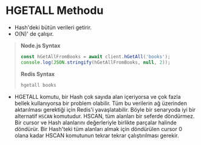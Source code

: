 # HGETALL Methodu

* Hash'deki bütün verileri getirir.
* O(N)' de çalışır.
> <b>Node.js Syntax</b>
> ````javascript
> const hGetAllFromBooks = await client.hGetAll('books');
> console.log(JSON.stringify(hGetAllFromBooks, null, 2));
> ````
> <b>Redis Syntax</b>
> ````SQL
> hgetall books
> ````
* HGETALL komutu, bir Hash çok sayıda alan içeriyorsa ve çok fazla bellek kullanıyorsa bir problem olabilir.
  Tüm bu verilerin ağ üzerinden aktarılması gerektiği için Redis'i yavaşlatabilir. Böyle bir senaryoda iyi bir alternatif
  `HSCAN` komutudur. HSCAN, tüm alanları bir seferde döndürmez. Bir cursor ve Hash alanlarını değerleriyle birlikte
  parçalar halinde döndürür. Bir Hash'teki tüm alanları almak için döndürülen cursor 0 olana kadar HSCAN komutunun tekrar
  tekrar çalıştırılması gerekir.
